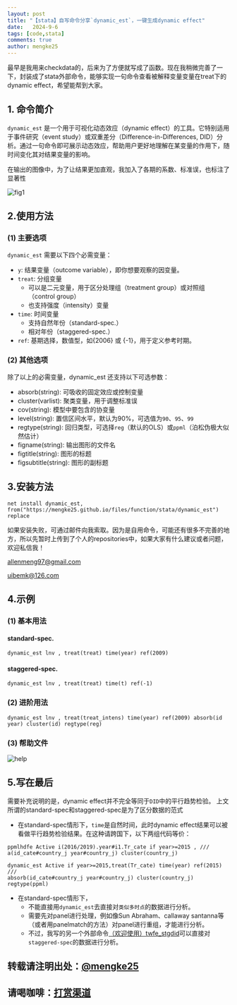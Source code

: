 ```yaml
---
layout: post
title: "【stata】自写命令分享`dynamic_est`，一键生成dynamic effect"
date:   2024-9-6
tags: [code,stata]
comments: true
author: mengke25
---
```



最早是我用来checkdata的，后来为了方便就写成了函数。现在我稍微完善了一下，封装成了stata外部命令，能够实现一句命令查看被解释变量变量在treat下的dynamic effect，希望能帮到大家。


<!-- more -->

## 1. 命令简介

`dynamic_est` 是一个用于可视化动态效应（dynamic effect）的工具。它特别适用于事件研究（event study）或双重差分（Difference-in-Differences, DID）分析。通过一句命令即可展示动态效应，帮助用户更好地理解在某变量的作用下，随时间变化其对结果变量的影响。

在输出的图像中，为了让结果更加直观，我加入了各期的系数、标准误，也标注了显著性

![fig1](https://mengke25.github.io/images/dynamic_est/fig1.png)


## 2.使用方法

### (1) 主要选项
`dynamic_est` 需要以下四个必需变量：
* `y`: 结果变量（outcome variable），即你想要观察的因变量。
* `treat`: 分组变量
  * 可以是二元变量，用于区分处理组（treatment group）或对照组（control group）
  * 也支持强度（intensity）变量
* `time`: 时间变量
  * 支持自然年份（standard-spec.）
  * 相对年份（staggered-spec.）
* `ref`: 基期选择，数值型，如{2006} 或 {-1}，用于定义参考时期。


### (2) 其他选项

除了以上的必需变量，dynamic_est 还支持以下可选参数：
* absorb(string): 可吸收的固定效应或控制变量
* cluster(varlist): 聚类变量，用于调整标准误
* cov(string): 模型中要包含的协变量
* level(string): 置信区间水平，默认为90%，可选值为`90`、`95`、`99`
* regtype(string): 回归类型，可选择`reg`（默认的OLS）或`ppml`（泊松伪极大似然估计）
* figname(string): 输出图形的文件名
* figtitle(string): 图形的标题
* figsubtitle(string): 图形的副标题


## 3.安装方法

```
net install dynamic_est, from("https://mengke25.github.io/files/function/stata/dynamic_est") replace
```
如果安装失败，可通过邮件向我索取。因为是自用命令，可能还有很多不完善的地方，所以先暂时上传到了个人的repositories中，如果大家有什么建议或者问题，欢迎私信我！

allenmeng97@gmail.com

uibemk@126.com



## 4.示例

### (1) 基本用法
#### standard-spec.
```    
dynamic_est lnv , treat(treat) time(year) ref(2009) 
```

#### staggered-spec.
```
dynamic_est lnv , treat(treat) time(t) ref(-1) 
```

### (2) 进阶用法
```
dynamic_est lnv , treat(treat_intens) time(year) ref(2009) absorb(id year) cluster(id) regtype(reg)
```


### (3) 帮助文件

![help](https://mengke25.github.io/images/dynamic_est/fig2.jpg)


## 5.写在最后

需要补充说明的是，dynamic effect并不完全等同于`DID`中的平行趋势检验。
上文所谓的standard-spec和staggered-spec是为了区分数据的范式

* 在standard-spec情形下，`time`是自然时间，此时dynamic effect结果可以被看做平行趋势检验结果。在这种请跨国下，以下两组代码等价：
```
ppmlhdfe Active i(2016/2019).year#i1.Tr_cate if year>=2015 , /// 
a(id_cate#country_j year#country_j) cluster(country_j) 
```

```
dynamic_est Active if year>=2015,treat(Tr_cate) time(year) ref(2015) /// 
absorb(id_cate#country_j year#country_j) cluster(country_j) regtype(ppml)
```

* 在standard-spec情形下，
  * 不能直接用`dynamic_est`去直接对`类似多时点`的数据进行分析。
  * 需要先对panel进行处理，例如像Sun Abraham、callaway santanna等（或者用panelmatch的方法）对panel进行重组，才能进行分析。
  * 不过，我写的另一个外部命令[（欢迎使用）twfe_stgdid](https://mengke25.github.io/twfe_stgdid/)可以直接对`staggered-spec`的数据进行分析。


## **转载请注明出处**：[@mengke25](https://mengke25.github.io/) 

## **请喝咖啡**：[打赏渠道](https://mengke25.github.io/images/dashang.png)




